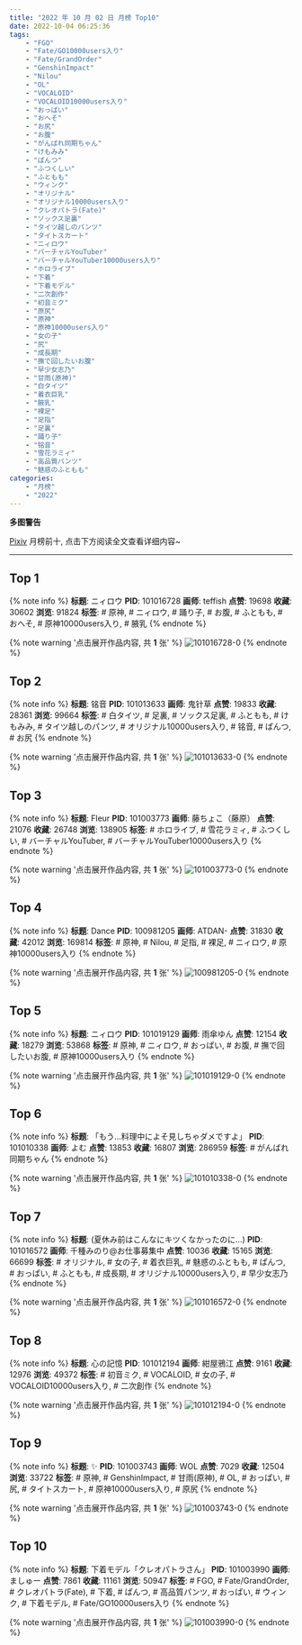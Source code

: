 ```yaml
---
title: "2022 年 10 月 02 日 月榜 Top10"
date: 2022-10-04 06:25:36
tags:
    - "FGO"
    - "Fate/GO10000users入り"
    - "Fate/GrandOrder"
    - "GenshinImpact"
    - "Nilou"
    - "OL"
    - "VOCALOID"
    - "VOCALOID10000users入り"
    - "おっぱい"
    - "おへそ"
    - "お尻"
    - "お腹"
    - "がんばれ同期ちゃん"
    - "けもみみ"
    - "ぱんつ"
    - "ふつくしい"
    - "ふともも"
    - "ウィンク"
    - "オリジナル"
    - "オリジナル10000users入り"
    - "クレオパトラ(Fate)"
    - "ソックス足裏"
    - "タイツ越しのパンツ"
    - "タイトスカート"
    - "ニィロウ"
    - "バーチャルYouTuber"
    - "バーチャルYouTuber10000users入り"
    - "ホロライブ"
    - "下着"
    - "下着モデル"
    - "二次創作"
    - "初音ミク"
    - "原尻"
    - "原神"
    - "原神10000users入り"
    - "女の子"
    - "尻"
    - "成長期"
    - "撫で回したいお腹"
    - "早少女志乃"
    - "甘雨(原神)"
    - "白タイツ"
    - "着衣巨乳"
    - "腋乳"
    - "裸足"
    - "足指"
    - "足裏"
    - "踊り子"
    - "铭音"
    - "雪花ラミィ"
    - "高品質パンツ"
    - "魅惑のふともも"
categories:
    - "月榜"
    - "2022"
---
```


<i class="fa fa-triangle-exclamation"></i>**多图警告**<i class="fa fa-triangle-exclamation"></i>

[Pixiv](https://www.pixiv.net/) 月榜前十, 点击下方阅读全文查看详细内容~

<!-- more -->

---

## Top 1

{% note info %}
**标题**: ニィロウ
**PID**: 101016728 **画师**: teffish
**点赞**: 19698 **收藏**: 30602 **浏览**: 91824
**标签**: # 原神, # ニィロウ, # 踊り子, # お腹, # ふともも, # おへそ, # 原神10000users入り, # 腋乳
{% endnote %}

{% note warning '点击展开作品内容, 共 **1** 张' %}
![101016728-0](https://i.pixiv.re/img-original/img/2022/09/05/17/18/48/101016728_p0.jpg)
{% endnote %}

## Top 2

{% note info %}
**标题**: 铭音
**PID**: 101013633 **画师**: 鬼针草
**点赞**: 19833 **收藏**: 28361 **浏览**: 99664
**标签**: # 白タイツ, # 足裏, # ソックス足裏, # ふともも, # けもみみ, # タイツ越しのパンツ, # オリジナル10000users入り, # 铭音, # ぱんつ, # お尻
{% endnote %}

{% note warning '点击展开作品内容, 共 **1** 张' %}
![101013633-0](https://i.pixiv.re/img-original/img/2022/09/05/13/04/49/101013633_p0.jpg)
{% endnote %}

## Top 3

{% note info %}
**标题**: Fleur
**PID**: 101003773 **画师**: 藤ちょこ（藤原）
**点赞**: 21076 **收藏**: 26748 **浏览**: 138905
**标签**: # ホロライブ, # 雪花ラミィ, # ふつくしい, # バーチャルYouTuber, # バーチャルYouTuber10000users入り
{% endnote %}

{% note warning '点击展开作品内容, 共 **1** 张' %}
![101003773-0](https://i.pixiv.re/img-original/img/2022/09/05/00/00/13/101003773_p0.png)
{% endnote %}

## Top 4

{% note info %}
**标题**: Dance
**PID**: 100981205 **画师**: ATDAN-
**点赞**: 31830 **收藏**: 42012 **浏览**: 169814
**标签**: # 原神, # Nilou, # 足指, # 裸足, # ニィロウ, # 原神10000users入り
{% endnote %}

{% note warning '点击展开作品内容, 共 **1** 张' %}
![100981205-0](https://i.pixiv.re/img-original/img/2022/09/04/13/10/09/100981205_p0.jpg)
{% endnote %}

## Top 5

{% note info %}
**标题**: ニィロウ
**PID**: 101019129 **画师**: 雨傘ゆん
**点赞**: 12154 **收藏**: 18279 **浏览**: 53868
**标签**: # 原神, # ニィロウ, # おっぱい, # お腹, # 撫で回したいお腹, # 原神10000users入り
{% endnote %}

{% note warning '点击展开作品内容, 共 **1** 张' %}
![101019129-0](https://i.pixiv.re/img-original/img/2022/09/05/19/19/00/101019129_p0.jpg)
{% endnote %}

## Top 6

{% note info %}
**标题**: 「もう…料理中によそ見しちゃダメですよ」
**PID**: 101010338 **画师**: よむ
**点赞**: 13853 **收藏**: 16807 **浏览**: 286959
**标签**: # がんばれ同期ちゃん
{% endnote %}

{% note warning '点击展开作品内容, 共 **1** 张' %}
![101010338-0](https://i.pixiv.re/img-original/img/2022/09/05/08/05/46/101010338_p0.png)
{% endnote %}

## Top 7

{% note info %}
**标题**: (夏休み前はこんなにキツくなかったのに…)
**PID**: 101016572 **画师**: 千種みのり@お仕事募集中
**点赞**: 10036 **收藏**: 15165 **浏览**: 66699
**标签**: # オリジナル, # 女の子, # 着衣巨乳, # 魅惑のふともも, # ぱんつ, # おっぱい, # ふともも, # 成長期, # オリジナル10000users入り, # 早少女志乃
{% endnote %}

{% note warning '点击展开作品内容, 共 **1** 张' %}
![101016572-0](https://i.pixiv.re/img-original/img/2022/09/05/17/07/11/101016572_p0.jpg)
{% endnote %}

## Top 8

{% note info %}
**标题**: 心の記憶
**PID**: 101012194 **画师**: 紺屋鴉江
**点赞**: 9161 **收藏**: 12976 **浏览**: 49372
**标签**: # 初音ミク, # VOCALOID, # 女の子, # VOCALOID10000users入り, # 二次創作
{% endnote %}

{% note warning '点击展开作品内容, 共 **1** 张' %}
![101012194-0](https://i.pixiv.re/img-original/img/2022/09/05/11/07/58/101012194_p0.jpg)
{% endnote %}

## Top 9

{% note info %}
**标题**: ✨
**PID**: 101003743 **画师**: WOL
**点赞**: 7029 **收藏**: 12504 **浏览**: 33722
**标签**: # 原神, # GenshinImpact, # 甘雨(原神), # OL, # おっぱい, # 尻, # タイトスカート, # 原神10000users入り, # 原尻
{% endnote %}

{% note warning '点击展开作品内容, 共 **1** 张' %}
![101003743-0](https://i.pixiv.re/img-original/img/2022/09/05/00/00/06/101003743_p0.jpg)
{% endnote %}

## Top 10

{% note info %}
**标题**: 下着モデル「クレオパトラさん」
**PID**: 101003990 **画师**: ましゅー
**点赞**: 7861 **收藏**: 11161 **浏览**: 50947
**标签**: # FGO, # Fate/GrandOrder, # クレオパトラ(Fate), # 下着, # ぱんつ, # 高品質パンツ, # おっぱい, # ウィンク, # 下着モデル, # Fate/GO10000users入り
{% endnote %}

{% note warning '点击展开作品内容, 共 **1** 张' %}
![101003990-0](https://i.pixiv.re/img-original/img/2022/09/05/00/02/15/101003990_p0.jpg)
{% endnote %}
